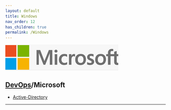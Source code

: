 ```yaml
---
layout: default
title: Windows
nav_order: 12
has_children: true
permalink: /Windows
---
```




[![](./resource/Microsoft.png)](https://www.microsoft.com/en-sg)
## [DevOps]/Microsoft

- [Active-Directory](./Active-Directory/Active-Directory.md)

---
[DevOps]: <../../README.md>
